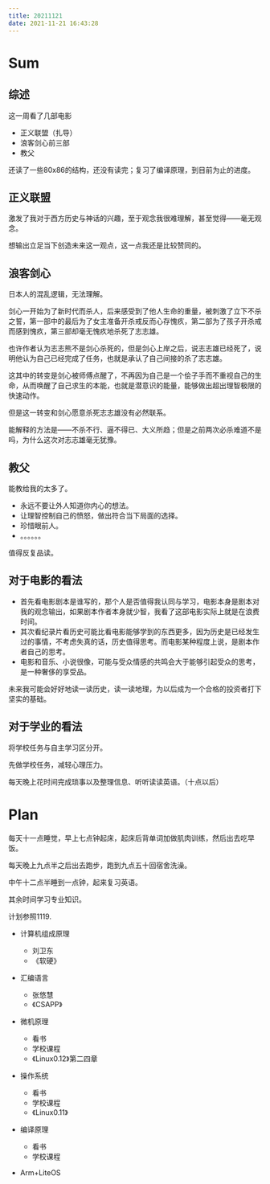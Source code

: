 ```yaml
---
title: 20211121
date: 2021-11-21 16:43:28
---
```


# Sum

## 综述

这一周看了几部电影

- 正义联盟（扎导）
- 浪客剑心前三部
- 教父

还读了一些80x86的结构，还没有读完；复习了编译原理，到目前为止的进度。

## 正义联盟

激发了我对于西方历史与神话的兴趣，至于观念我很难理解，甚至觉得——毫无观念。

想输出立足当下创造未来这一观点，这一点我还是比较赞同的。

## 浪客剑心

日本人的混乱逻辑，无法理解。

剑心一开始为了新时代而杀人，后来感受到了他人生命的重量，被刺激了立下不杀之誓，第一部中的最后为了女主准备开杀戒反而心存愧疚，第二部为了孩子开杀戒而感到愧疚，第三部却毫无愧疚地杀死了志志雄。

也许作者认为志志熊不是剑心杀死的，但是剑心上岸之后，说志志雄已经死了，说明他认为自己已经完成了任务，也就是承认了自己间接的杀了志志雄。

这其中的转变是剑心被师傅点醒了，不再因为自己是一个侩子手而不重视自己的生命，从而唤醒了自己求生的本能，也就是潜意识的能量，能够做出超出理智极限的快速动作。

但是这一转变和剑心愿意杀死志志雄没有必然联系。

能解释的方法是——不杀不行、逼不得已、大义所趋；但是之前两次必杀难道不是吗，为什么这次对志志雄毫无犹豫。

## 教父

能教给我的太多了。

- 永远不要让外人知道你内心的想法。
- 让理智控制自己的愤怒，做出符合当下局面的选择。
- 珍惜眼前人。
- 。。。。。。

值得反复品读。

## 对于电影的看法

- 首先看电影剧本是谁写的，那个人是否值得我认同与学习，电影本身是剧本对我的观念输出，如果剧本作者本身就少智，我看了这部电影实际上就是在浪费时间。
- 其次看纪录片看历史可能比看电影能够学到的东西更多，因为历史是已经发生过的事情，不考虑失真的话，历史值得思考。而电影某种程度上说，是剧本作者自己的思考。
- 电影和音乐、小说很像，可能与受众情感的共鸣会大于能够引起受众的思考，是一种奢侈的享受品。

未来我可能会好好地读一读历史，读一读地理，为以后成为一个合格的投资者打下坚实的基础。

## 对于学业的看法

将学校任务与自主学习区分开。

先做学校任务，减轻心理压力。

每天晚上花时间完成琐事以及整理信息、听听读读英语。（十点以后）

# Plan

每天十一点睡觉，早上七点钟起床，起床后背单词加做肌肉训练，然后出去吃早饭。

每天晚上九点半之后出去跑步，跑到九点五十回宿舍洗澡。

中午十二点半睡到一点钟，起来复习英语。

其余时间学习专业知识。

计划参照1119.

- 计算机组成原理
  - 刘卫东
  - 《软硬》
- 汇编语言
  - 张悠慧
  - 《CSAPP》
- 微机原理
  - 看书
  - 学校课程
  - 《Linux0.12》第二四章
- 操作系统
  - 看书
  - 学校课程
  - 《Linux0.11》
- 编译原理
  - 看书
  - 学校课程

- Arm+LiteOS
